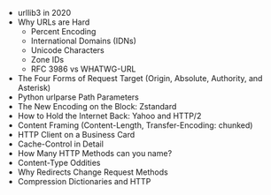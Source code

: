 - urllib3 in 2020
- Why URLs are Hard
  - Percent Encoding
  - International Domains (IDNs)
  - Unicode Characters
  - Zone IDs
  - RFC 3986 vs WHATWG-URL
- The Four Forms of Request Target (Origin, Absolute, Authority, and Asterisk)
- Python urlparse Path Parameters
- The New Encoding on the Block: Zstandard
- How to Hold the Internet Back: Yahoo and HTTP/2
- Content Framing (Content-Length, Transfer-Encoding: chunked)
- HTTP Client on a Business Card
- Cache-Control in Detail
- How Many HTTP Methods can you name?
- Content-Type Oddities
- Why Redirects Change Request Methods
- Compression Dictionaries and HTTP
